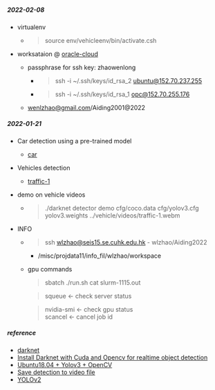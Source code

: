 
##### 2022-02-08  


* virtualenv
    - > source env/vehicleenv/bin/activate.csh

* worksataion @ [oracle-cloud](https://cloud.oracle.com/compute/instances?region=ap-seoul-1)
    - passphrase for ssh key: zhaowenlong
        + > ssh -i ~/.ssh/keys/id_rsa_2 ubuntu@152.70.237.255  
        + > ssh -i ~/.ssh/keys/id_rsa_1 opc@152.70.255.176
 
    - wenlzhao@gmail.com/Aiding2001@2022


##### 2022-01-21  
* Car detection using a pre-trained model  
    - [car](/vehicle/output/predictions.jpg) 

* Vehicles detection 
    - [traffic-1](/vehicle/output/traffic-1.jpg)


* demo on vehicle videos  
    - > ./darknet detector demo cfg/coco.data cfg/yolov3.cfg yolov3.weights ../vehicle/videos/traffic-1.webm 
   

* INFO
    - > ssh wlzhao@seis15.se.cuhk.edu.hk  - wlzhao/Aiding2022  
        + /misc/projdata11/info_fil/wlzhao/workspace

    - gpu commands  
      > sbatch ./run.sh 
      > cat slurm-1115.out 

      > squeue <- check server status 

      > nvidia-smi  <- check gpu status  
      > scancel <id> <- cancel job id 


##### reference  
* [darknet](https://pjreddie.com/darknet/yolo/)
* [Install Darknet with Cuda and Opencv for realtime object detection](https://efcomputer.net.au/blog/4-steps-to-install-darknet-with-cuda-and-opencv-for-realtime-object-detection/)
* [Ubuntu18.04 + Yolov3 + OpenCV](https://codeantenna.com/a/NvKbBkdBPg)
* [Save detection to video file](https://github.com/pjreddie/darknet/issues/1235)
* [YOLOv2](https://cloudxlab.com/blog/object-detection-yolo-and-python-pydarknet/) 
